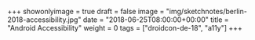 +++
showonlyimage = true
draft = false
image = "img/sketchnotes/berlin-2018-accessibility.jpg"
date = "2018-06-25T08:00:00+00:00"
title = "Android Accessibility"
weight = 0
tags = ["droidcon-de-18", "a11y"]
+++

